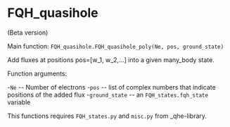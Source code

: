 # FQH_quasihole
(Beta version)

Main function: `FQH_quasihole.FQH_quasihole_poly(Ne, pos, ground_state)`

Add fluxes at positions pos=[w_1, w_2,...] into a given many_body state.

Function arguments:

-`Ne` -- Number of electrons
-`pos` -- list of complex numbers that indicate positions of the added flux 
-`ground_state` -- an `FQH_states.fqh_state` variable

This functions requires `FQH_states.py` and `misc.py` from _qhe-library.


